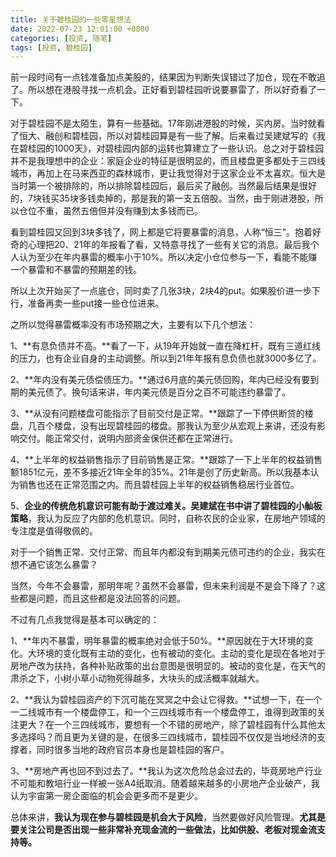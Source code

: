 ```yaml
---
title: 关于碧桂园的一些零星想法
date: 2022-07-23 12:01:00 +0800
categories: [投资, 随笔]
tags: [投资, 碧桂园]
---
```


前一段时间有一点钱准备加点美股的，结果因为判断失误错过了加仓，现在不敢追了。所以想在港股寻找一点机会。正好看到碧桂园听说要暴雷了，所以好奇看了一下。

对于碧桂园不是太陌生，算有一些基础。17年刚进港股的时候，买内房。当时就看了恒大、融创和碧桂园，所以对碧桂园算是有一些了解。后来看过吴建斌写的《我在碧桂园的1000天》，对碧桂园内部的运转也算建立了一些认识。总之对于碧桂园并不是我理想中的企业：家庭企业的特征是很明显的，而且楼盘更多都处于三四线城市，再加上在马来西亚的森林城市，更让我觉得对于这家企业不太喜欢。恒大是当时第一个被排除的，所以排除碧桂园后，最后买了融创。当然最后结果是很好的，7块钱买35块多钱卖掉的，那是我的第一支五倍股。当然，由于刚进港股，所以仓位不重，虽然五倍但并没有赚到太多钱而已。

看到碧桂园又回到3块多钱了，网上都是它将要暴雷的消息，人称“恒三”。抱着好奇的心理把20、21年的年报看了看，又特意寻找了一些有关它的消息。最后我个人认为至少在年内暴雷的概率小于10%。所以决定小仓位参与一下，看能不能赚一个暴雷和不暴雷的预期差的钱。

所以上次开始买了一点底仓，同时卖了几张3块，2块4的put。如果股价进一步下行，准备再卖一些put接一些仓位进来。

之所以觉得暴雷概率没有市场预期之大，主要有以下几个想法：

1、**有息负债并不高。**看了一下，从19年开始就一直在降杠杆，既有三道红线的压力，也有企业自身的主动调整。所以到21年年报有息负债也就3000多亿了。

2、**年内没有美元债偿债压力。**通过6月底的美元债回购，年内已经没有要到期的美元债了。换句话来讲，年内美元债是百分之百不可能违约暴雷了。

3、**从没有问题楼盘可能指示了目前交付是正常。**跟踪了一下停供断贷的楼盘，几百个楼盘，没有出现碧桂园的楼盘。那我认为至少从宏观上来讲，还没有影响交付。能正常交付，说明内部资金保供还都在正常进行。

4、**上半年的权益销售指示了目前销售是正常。**跟踪了一下上半年的权益销售额1851亿元，差不多接近21年全年的35%。21年是创了历史新高。所以我基本认为销售也还在正常范围之内。而且碧桂园上半年的权益销售稳居行业首位。

5、**企业的传统危机意识可能有助于渡过难关。**吴建斌在书中讲了碧桂园的**小舢板策略**，我认为反应了内部的危机意识。同时，自称农民的企业家，在房地产领域的专注度是值得敬佩的。

对于一个销售正常、交付正常、而且年内都没有到期美元债可违约的企业，我实在想不通它该怎么暴雷？

当然，今年不会暴雷，那明年呢？虽然不会暴雷，但未来利润是不是会下降了？这些都是问题，而且这些都是没法回答的问题。

不过有几点我觉得是基本可以确定的：

1、**年内不暴雷，明年暴雷的概率绝对会低于50%。**原因就在于大环境的变化。大环境的变化既有主动的变化，也有被动的变化。主动的变化是现在各地对于房地产改为扶持，各种补贴政策的出台意图是很明显的。被动的变化是，在天气的肃杀之下，小树小草小动物死得越多，大块头的成活概率就越大。

2、**我认为碧桂园资产的下沉可能在冥冥之中会让它得救。**试想一下，在一个一二线城市有一个楼盘停工，和一个三四线城市有一个楼盘停工，谁得到政策的关注更大？在一个三四线城市，要想有一个不错的房地产，除了碧桂园有什么其他太多选择吗？而且更为关键的是，在很多三四线城市，碧桂园不仅仅是当地经济的支撑者，同时很多当地的政府官员本身也是碧桂园的客户。

3、**房地产再也回不到过去了。**我认为这次危险总会过去的，毕竟房地产行业不可能和教培行业一样被一张A4纸取消。随着越来越多的小房地产企业破产，我认为宇宙第一房企面临的机会会更多而不是更少。

总体来讲，**我认为现在参与碧桂园是机会大于风险**，当然要做好风险管理。**尤其是要关注公司是否出现一些非常补充现金流的一些做法，比如供股、老板对现金流支持等。**